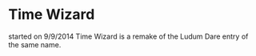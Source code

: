 Time Wizard
===========
started on 9/9/2014
Time Wizard is a remake of the Ludum Dare entry of the same name.
